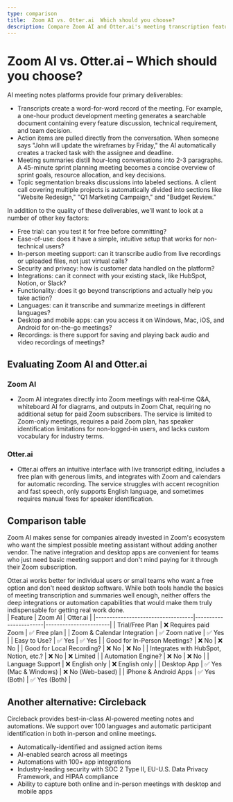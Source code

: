```yaml
---
type: comparison
title:  Zoom AI vs. Otter.ai  Which should you choose?
description: Compare Zoom AI and Otter.ai's meeting transcription features, pricing, and AI capabilities. Plus, discover Circleback as an alternative solution for your needs.
---
```


# Zoom AI vs. Otter.ai – Which should you choose?  
AI meeting notes platforms provide four primary deliverables:  
  
* Transcripts create a word-for-word record of the meeting. For example, a one-hour product development meeting generates a searchable document containing every feature discussion, technical requirement, and team decision.  
* Action items are pulled directly from the conversation. When someone says "John will update the wireframes by Friday," the AI automatically creates a tracked task with the assignee and deadline.  
* Meeting summaries distill hour-long conversations into 2-3 paragraphs. A 45-minute sprint planning meeting becomes a concise overview of sprint goals, resource allocation, and key decisions.  
* Topic segmentation breaks discussions into labeled sections. A client call covering multiple projects is automatically divided into sections like "Website Redesign," "Q1 Marketing Campaign," and "Budget Review."  
  
In addition to the quality of these deliverables, we'll want to look at a number of other key factors:  
  
* Free trial: can you test it for free before committing?  
* Ease-of-use: does it have a simple, intuitive setup that works for non-technical users?  
* In-person meeting support: can it transcribe audio from live recordings or uploaded files, not just virtual calls?  
* Security and privacy: how is customer data handled on the platform?  
* Integrations: can it connect with your existing stack, like HubSpot, Notion, or Slack?  
* Functionality: does it go beyond transcriptions and actually help you take action?  
* Languages: can it transcribe and summarize meetings in different languages?  
* Desktop and mobile apps: can you access it on Windows, Mac, iOS, and Android for on-the-go meetings?  
* Recordings: is there support for saving and playing back audio and video recordings of meetings?    
## Evaluating Zoom AI and Otter.ai  
### Zoom AI
* Zoom AI integrates directly into Zoom meetings with real-time Q&A, whiteboard AI for diagrams, and outputs in Zoom Chat, requiring no additional setup for paid Zoom subscribers. The service is limited to Zoom-only meetings, requires a paid Zoom plan, has speaker identification limitations for non-logged-in users, and lacks custom vocabulary for industry terms.

### Otter.ai
* Otter.ai offers an intuitive interface with live transcript editing, includes a free plan with generous limits, and integrates with Zoom and calendars for automatic recording. The service struggles with accent recognition and fast speech, only supports English language, and sometimes requires manual fixes for speaker identification.  
## Comparison table    
Zoom AI makes sense for companies already invested in Zoom's ecosystem who want the simplest possible meeting assistant without adding another vendor. The native integration and desktop apps are convenient for teams who just need basic meeting support and don't mind paying for it through their Zoom subscription.

Otter.ai works better for individual users or small teams who want a free option and don't need desktop software. While both tools handle the basics of meeting transcription and summaries well enough, neither offers the deep integrations or automation capabilities that would make them truly indispensable for getting real work done.  
| Feature                           | Zoom AI               | Otter.ai              |
|-----------------------------------|-----------------------|-----------------------|
| Trial/Free Plan                   | ❌ Requires paid Zoom  | ✅ Free plan           |
| Zoom & Calendar Integration       | ✅ Zoom native         | ✅ Yes                |
| Easy to Use?                      | ✅ Yes                 | ✅ Yes                |
| Good for In-Person Meetings?      | ❌ No                  | ❌ No                 |
| Good for Local Recording?         | ❌ No                  | ❌ No                 |
| Integrates with HubSpot, Notion, etc.? | ❌ No               | ❌ Limited            |
| Automation Engine?                | ❌ No                  | ❌ No                 |
| Language Support                  | ❌ English only        | ❌ English only       |
| Desktop App                       | ✅ Yes (Mac & Windows) | ❌ No (Web-based)     |
| iPhone & Android Apps             | ✅ Yes (Both)          | ✅ Yes (Both)         |  
## Another alternative: Circleback  
Circleback provides best-in-class AI-powered meeting notes and automations. We support over 100 languages and automatic participant identification in both in-person and online meetings.  
  
* Automatically-identified and assigned action items  
* AI-enabled search across all meetings  
* Automations with 100+ app integrations  
* Industry-leading security with SOC 2 Type II, EU-U.S. Data Privacy Framework, and HIPAA compliance  
* Ability to capture both online and in-person meetings with desktop and mobile apps  
